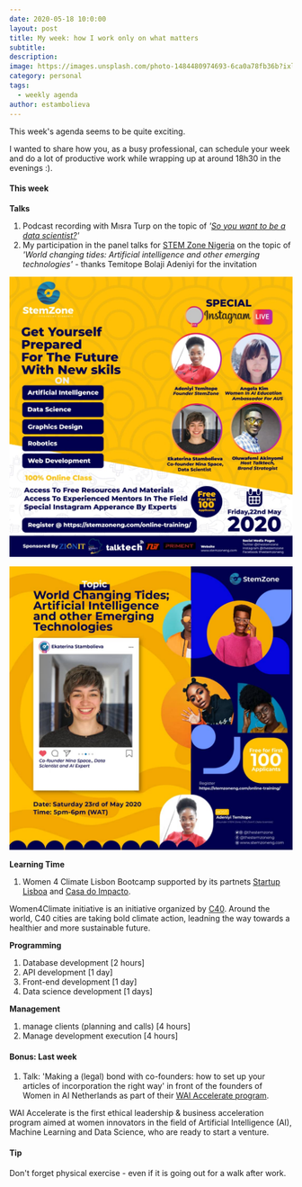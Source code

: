 ```yaml
---
date: 2020-05-18 10:0:00
layout: post
title: My week: how I work only on what matters
subtitle:
description: 
image: https://images.unsplash.com/photo-1484480974693-6ca0a78fb36b?ixlib=rb-1.2.1&ixid=eyJhcHBfaWQiOjEyMDd9&auto=format&fit=crop&w=1352&q=80
category: personal
tags:
  - weekly agenda
author: estambolieva
---
```


This week's agenda seems to be quite exciting.

I wanted to share how you, as a busy professional, can schedule your week and do a lot of productive work while wrapping up at around 18h30 in the evenings :).

#### This week

**Talks**


1. Podcast recording with Mısra Turp on the topic of *'[So you want to be a data scientist?](https://www.soyouwanttobeadatascientist.com/)'*
2. My participation in the panel talks for [STEM Zone Nigeria](https://stemzoneng.com/) on the topic of *'World changing tides: Artificial intelligence and other emerging technologies'* - thanks Temitope Bolaji Adeniyi for the invitation

![STEM Zone Nigeria Conference](https://github.com/estambolieva/estambolieva.github.io/blob/master/assets/img/uploads/my_week/STEM_ZONE_Nigeria.jpg)

![I for STEM Zone Nigeria](https://github.com/estambolieva/estambolieva.github.io/blob/master/assets/img/uploads/my_week/I_for_STEM_Nigeria.jpg)


**Learning Time**


1. Women 4 Climate Lisbon Bootcamp supported by its partnets [Startup Lisboa](https://www.startuplisboa.com/) and [Casa do Impacto](http://mais.scml.pt/casadoimpacto/).

Women4Climate initiative is an initiative organized by [C40](https://www.c40.org/). Around the world, C40 cities are taking bold climate action, leadning the way towards a healthier and more sustainable future.  



**Programming**

1. Database development [2 hours]
2. API development [1 day]
3. Front-end development [1 day]
4. Data science development [1 days]


**Management**

1. manage clients (planning and calls) [4 hours]
2. Manage development execution [4 hours]


#### Bonus: Last week

1. Talk: 'Making a (legal) bond with co-founders: how to set up your articles of incorporation the right way' in front of the founders of Women in AI Netherlands as part of their [WAI Accelerate program](https://www.womeninai.co/waiaccelerate).

WAI Accelerate is the first ethical leadership & business acceleration program aimed at women innovators in the field of Artificial Intelligence (AI), Machine Learning and Data Science, who are ready to start a venture. 

#### Tip

Don't forget physical exercise - even if it is going out for a walk after work.